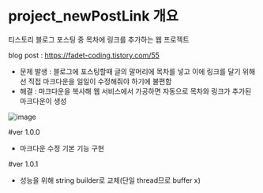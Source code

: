 # project_newPostLink 개요
티스토리 블로그 포스팅 중 목차에 링크를 추가하는 웹 프로젝트

blog post : https://fadet-coding.tistory.com/55

- 문제 발생 : 블로그에 포스팅할때 글의 말머리에 목차를 넣고 이에 링크를 달기 위해선 직접 마크다운을 일일이 수정해줘야 하기에 불편함
- 해결 : 마크다운을 복사해 웹 서비스에서 가공하면 자동으로 목차와 링크가 추가된 마크다운이 생성


![image](https://user-images.githubusercontent.com/96664524/191516014-9cdf3c0c-fcde-46f2-9100-098099f93fec.png)

#ver 1.0.0
- 마크다운 수정 기본 기능 구현

#ver 1.0.1
- 성능을 위해 string builder로 교체(단일 thread므로 buffer x)
